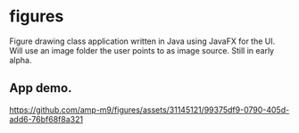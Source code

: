 # figures
Figure drawing class application written in Java using JavaFX for the UI. Will use an image folder the user points to as image source. Still in early alpha.
## App demo.
https://github.com/amp-m9/figures/assets/31145121/99375df9-0790-405d-add6-76bf68f8a321



